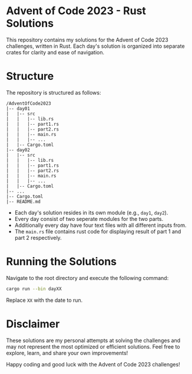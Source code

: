 # Advent of Code 2023 - Rust Solutions
This repository contains my solutions for the Advent of Code 2023 challenges, written in Rust. Each day's solution is organized into separate crates for clarity and ease of navigation.

# Structure

The repository is structured as follows:

```
/AdventOfCode2023
|-- day01
|   |-- src
|   |   |-- lib.rs
|   |   |-- part1.rs
|   |   |-- part2.rs
|   |   |-- main.rs
|   |   |-- ...
|   |-- Cargo.toml
|-- day02
|   |-- src
|   |   |-- lib.rs
|   |   |-- part1.rs
|   |   |-- part2.rs
|   |   |-- main.rs
|   |   |-- ...
|   |-- Cargo.toml
|-- ...
|-- Cargo.toml
|-- README.md
```

- Each day's solution resides in its own module (e.g., `day1`, `day2`).
- Every day consist of two seperate modules for the two parts.
- Additionally every day have four text files with all different inputs from.
- The `main.rs` file contains rust code for displaying result of part 1 and part 2 respectively.

# Running the Solutions

Navigate to the root directory and execute the following command:

```bash
cargo run --bin dayXX
```
Replace `XX` with the date to run.

# Disclaimer

These solutions are my personal attempts at solving the challenges and may not represent the most optimized or efficient solutions. Feel free to explore, learn, and share your own improvements!

Happy coding and good luck with the Advent of Code 2023 challenges!


